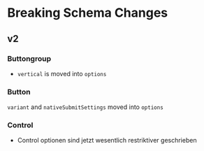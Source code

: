 # Breaking Schema Changes
## v2
### Buttongroup
- `vertical` is moved into `options`
### Button
`variant` and `nativeSubmitSettings` moved into `options`
### Control
- Control optionen sind jetzt wesentlich restriktiver geschrieben